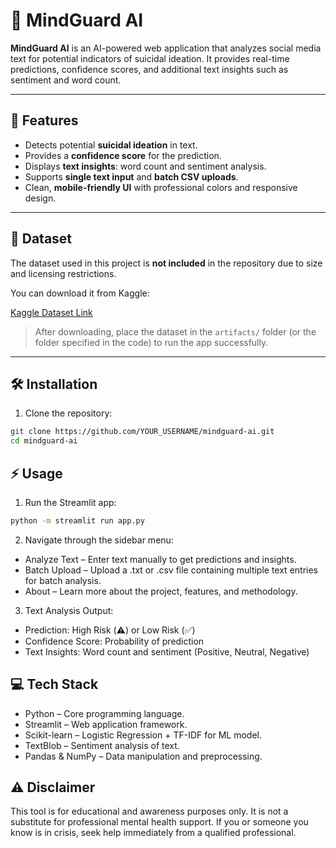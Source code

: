 # 🧠 MindGuard AI

**MindGuard AI** is an AI-powered web application that analyzes social media text for potential indicators of suicidal ideation. It provides real-time predictions, confidence scores, and additional text insights such as sentiment and word count.

---

## 🚀 Features

- Detects potential **suicidal ideation** in text.
- Provides a **confidence score** for the prediction.
- Displays **text insights**: word count and sentiment analysis.
- Supports **single text input** and **batch CSV uploads**.
- Clean, **mobile-friendly UI** with professional colors and responsive design.

---

## 📂 Dataset

The dataset used in this project is **not included** in the repository due to size and licensing restrictions.

You can download it from Kaggle:

[Kaggle Dataset Link]([YOUR_KAGGLE_DATASET_LINK_HERE](https://www.kaggle.com/datasets/nikhileswarkomati/suicide-watch))

> After downloading, place the dataset in the `artifacts/` folder (or the folder specified in the code) to run the app successfully.

---

## 🛠 Installation

1. Clone the repository:

```bash
git clone https://github.com/YOUR_USERNAME/mindguard-ai.git
cd mindguard-ai
```
## ⚡ Usage

1. Run the Streamlit app:

```bash
python -m streamlit run app.py
```
2. Navigate through the sidebar menu:
- Analyze Text – Enter text manually to get predictions and insights.
- Batch Upload – Upload a .txt or .csv file containing multiple text entries for batch analysis.
- About – Learn more about the project, features, and methodology.
3. Text Analysis Output:
- Prediction: High Risk (⚠️) or Low Risk (✅)
- Confidence Score: Probability of prediction
- Text Insights: Word count and sentiment (Positive, Neutral, Negative)
## 💻 Tech Stack
- Python – Core programming language.
- Streamlit – Web application framework.
- Scikit-learn – Logistic Regression + TF-IDF for ML model.
- TextBlob – Sentiment analysis of text.
- Pandas & NumPy – Data manipulation and preprocessing.
## ⚠️ Disclaimer
This tool is for educational and awareness purposes only.
It is not a substitute for professional mental health support.
If you or someone you know is in crisis, seek help immediately from a qualified professional.
